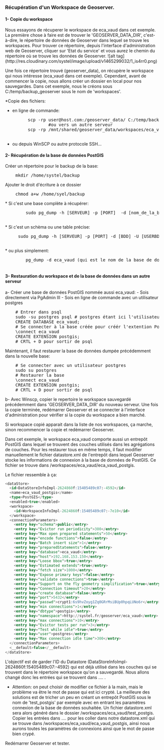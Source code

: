 ### Récupération d'un Workspace de Geoserver. 

<h4>1- Copie du workspace</h4>
Nous essayons de récuperer le workspace de eca_vaud dans cet exemple. La première chose à faire est de trouver le 'GEOSERVER_DATA_DIR', c'est-à-dire, le répertoire de données de Geoserver dans lequel se trouve les workspaces. Pour trouver ce répertoire, depuis l'interface d'administration web de Geoserver, cliquer sur 'Etat du service' et vous aurez le chemin du répertoire où se trouve les données de Geoserver. 
![alt tag](http://res.cloudinary.com/systel/image/upload/v1465299032/1_is4rr0.png)

Une fois ce répertoire trouvé (geoserver_data), on récupère le workspace qui nous intéresse (eca_vaud dans cet exemple).
Cependant, avant de commencer la copie, nous allons créer un dossier en local pour nos sauvegardes. Dans cet exemple, nous le créons sous C:/temp/backup_geoserver sous le nom de 'workspaces'.

*Copie des fichiers: 
- en ligne de commande: 
	<pre class="lang:default decode:true">
		scp -rp user@host.com:/geoserver_data/ C:/temp/backup_geoserver/workspaces
                #ou vers un autre serveur
		scp -rp /mnt/shared/geoserver_data/workspaces/eca_vaud/ [user]@[host]:/mnt/shared/geoserver_data/workspaces/
	</pre>

- ou depuis WinSCP ou autre protocole SSH...

<h4>2- Récupération de la base de données PostGIS</h4>
Créer un répertoire pour le backup de la base:
<pre class="lang:default decode:true">
	mkdir /home/systel/backup
</pre>
Ajouter le droit d'écriture à ce dossier
<pre class="lang:default decode:true">
	chmod a+w /home/syel/backup
</pre>
* Si c'est une base complète à récupérer:
	<pre class="lang:default decode:true">
		sudo pg_dump -h [SERVEUR] -p [PORT]  -d [nom_de_la_base_de_donnees] > /home/systel/backup/nom_de_la_base_de_donnees.sql
	</pre>
* Si c'est un schèma ou une table précise:
	<pre class="lang:default decode:true">
	 sudo pg_dump -h [SERVEUR] -p [PORT] -d [BDD] -U [USERBDD] --column-inserts -t [SCHEMA].[TABLE] > /home/systel/backup/ma_table.sql
	</pre>
* ou plus simplement:
	<pre class="lang:default decode:true">
		pg_dump -d eca_vaud (qui est le nom de la base de données ici) > /home/systel/backup_geoserver/eca_vaud.sql
	</pre>

<h4>3- Restauration du workspace et de la base de données dans un autre serveur </h4>
a- Créer une base de données PostGIS nommée aussi eca_vaud: 
	- Sois directement via PgAdmin III
	- Sois en ligne de commande avec un utilisateur postgres
<pre class="lang:default decode:true">
	# Entrer dans psql
	sudo -su postgres psql # postgres étant ici l'utilisateur
	CREATE DATABASE eca_vaud; 
	# Se connecter à la base créée pour créér l'extention Postgis
	\connect eca_vaud
	CREATE EXTENSION postgis;
	# CRTL + D pour sortir de psql
</pre>

Maintenant, il faut restaurer la base de données dumpée précédemment dans la nouvelle base:

<pre class="lang:default decode:true">
	# Se connecter avec un utilisateur postgres
	sudo su postgres
	# Restaurer la base
	\connect eca_vaud
	CREATE EXTENSION postgis;
	# CRTL + D pour sortir de psql
</pre>

b- Avec Winscp, copier le repertoire le workspace sauvegardé précédemment dans 'GEOSERVER_DATA_DIR' du nouveau serveur.
Une fois la copie terminée, redémarrer Geoserver et se connecter à l'interface d'administration pour vérifier si la copie du workspace a bien marché. 

Si workspace copié apparait dans la liste de nos workspaces, ça marche, sinon recommencer la copie et redémarrer Geoserver. 

Dans cet exemple, le workspace eca_vaud comporte aussi un entrepôt  PostGIS dans lequel se trouvent des couches utilisés dans les agrégations de couches. Pour les restaurer tous en même temps, il faut modifier manuellement le fichier datastore.xml de l'entrepôt dans lequel Geoserver stocke les informations de connexion à la base de données de PostGIS. Ce fichier se trouve dans /workspaces/eca_vaud/eca_vaud_postgis. 

Le fichier ressemble à ça: 
```sql
<dataStore>
  <id>DataStoreInfoImpl-2624860f:15405489c07:-4592</id>
  <name>eca_vaud_postgis</name>
  <type>PostGIS</type>
  <enabled>true</enabled>
  <workspace>
    <id>WorkspaceInfoImpl-2624860f:15405489c07:-7e10</id>
  </workspace>
  <connectionParameters>
    <entry key="schema">public</entry>
    <entry key="Evictor run periodicity">300</entry>
    <entry key="Max open prepared statements">50</entry>
    <entry key="encode functions">false</entry>
    <entry key="Batch insert size">1</entry>
    <entry key="preparedStatements">false</entry>
    <entry key="database">eca_vaud</entry>
    <entry key="host">192.168.153.150</entry>
    <entry key="Loose bbox">true</entry>
    <entry key="Estimated extends">true</entry>
    <entry key="fetch size">1000</entry>
    <entry key="Expose primary keys">false</entry>
    <entry key="validate connections">true</entry>
    <entry key="Support on the fly geometry simplification">true</entry>
    <entry key="Connection timeout">20</entry>
    <entry key="create database">false</entry>
    <entry key="port">5432</entry>
    <entry key="passwd">crypt1:6s9hvZoyg1Zq0GRrMsiBUp0hpqLUNo6r</entry>
    <entry key="min connections">1</entry>
    <entry key="dbtype">postgis</entry>
    <entry key="namespace">http://systel.fr/geoserver/eca_vaud</entry>
    <entry key="max connections">10</entry>
    <entry key="Evictor tests per run">3</entry>
    <entry key="Test while idle">true</entry>
    <entry key="user">postgres</entry>
    <entry key="Max connection idle time">300</entry>
  </connectionParameters>
  <__default>false</__default>
</dataStore>
```

L'objectif est de garder l'ID du Datastore (DataStoreInfoImpl-2624860f:15405489c07:-4592) qui est déjà utilisé dans les couches qui se trouvent dans le répertoire workspace qu'on a sauvegardé. Nous allons changé donc les entrées qui se trouvent dans <connectionParameters> .... </connectionParameters>.
<br>
* Attention: on peut choisir de modifier ce fichier à la main, mais le problème va être le mot de passe qui est ici crypté. La meilleure des solutions est de tricher un peu en créant un entrepôt PostGIS sous le nom de 'test_postgis' par exemple avec en entrant les paramètres connexion de la base de données souhaitée. Un fichier datastore.xml sera alors généré dans le dossier /workspaces/eca_vaud/test_postgis. Copier les entrées dans <connectionParameters> .... </connectionParameters> pour les coller dans notre datastore.xml qui se trouve dans /workspaces/eca_vaud/eca_vaud_postgis, ainsi nous aurons toutes les paramètres de connexions ainsi que le mot de passe bien crypé. 

Redémarrer Geoserver et tester. 


